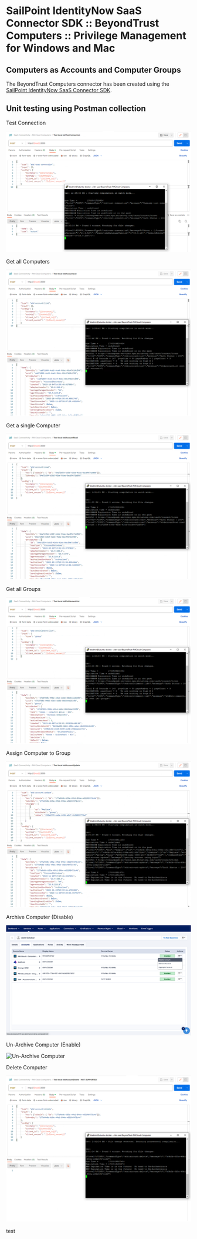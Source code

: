 <!DOCTYPE html>
<html>
<body>

<h1>SailPoint IdentityNow SaaS Connector SDK :: BeyondTrust Computers :: Privilege Management for Windows and Mac</h1>

<h2>Computers as Accounts and Computer Groups</h2>
  
  The BeyondTrust Computers connector has been created using the <a href="https://developer.sailpoint.com/idn/docs/saas-connectivity/">SailPoint IdentityNow SaaS Connector SDK</a>.
  
<h2>Unit testing using Postman collection</h2>

  Test Connection
   
   <img src="images/TestConnection.png" alt="Test Connection">

  
  Get all Computers

   <img src="images/AccountList.png" alt="Get all Computers">

  
  Get a single Computer

   <img src="images/AccountRead.png" alt="Get a Computer">

  
  Get all Groups
  
   <img src="images/EntitlementList.png" alt="Get all Groups">

  
  Assign Computer to Group
  
   <img src="images/AccountUpdate.png" alt="Assign Computer to Group">

  Archive Computer (Disable)
  
   <img src="images/DisableAccount.png" alt="Archive Computer">

  Un-Archive Computer (Enable)
  
   <img src="images/EnableAccount.png" alt="Un-Archive Computer">

  Delete Computer
  
   <img src="images/DeleteAccount.png" alt="Delete Computer">


  test
  
  

